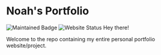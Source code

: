 # Noah's Portfolio
![Maintained Badge](https://img.shields.io/badge/maintained-yes-brightgreen)
![Website Status](https://img.shields.io/badge/website-up-yellow)
Hey there! 

Welcome to the repo containing my entire personal portfolio website/project.
